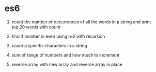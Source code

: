 # es6

001) count the number of occurrences of all the words in a string and print top 20 words with count

002) find if number is even using n-2 with recursion

003) count a specific characters in a string

004) sum of range of numbers and how much to increment

005) reverse array with new array and reverse array in place